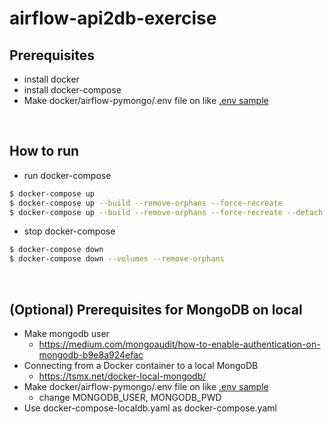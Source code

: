 # airflow-api2db-exercise

## Prerequisites
- install docker
- install docker-compose
- Make docker/airflow-pymongo/.env file on like [.env sample](https://github.com/instork/airflow-api2db-exercise/blob/main/docker/airflow-pymongo/.env_example)

&nbsp;

## How to run
- run docker-compose
```bash
$ docker-compose up
$ docker-compose up --build --remove-orphans --force-recreate
$ docker-compose up --build --remove-orphans --force-recreate --detach
```

- stop docker-compose
```bash
$ docker-compose down
$ docker-compose down --volumes --remove-orphans
```

&nbsp;

## (Optional) Prerequisites for MongoDB on local
- Make mongodb user
    - https://medium.com/mongoaudit/how-to-enable-authentication-on-mongodb-b9e8a924efac
- Connecting from a Docker container to a local MongoDB
    - https://tsmx.net/docker-local-mongodb/
- Make docker/airflow-pymongo/.env file on like [.env sample](https://github.com/instork/airflow-api2db-exercise/blob/main/docker/airflow-pymongo/.env_example)
    - change MONGODB_USER, MONGODB_PWD
- Use docker-compose-localdb.yaml as docker-compose.yaml
